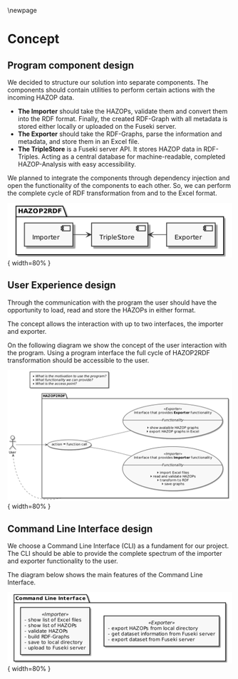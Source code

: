 \newpage

# Concept

## Program component design

We decided to structure our solution into separate components. The components should contain utilities to perform certain actions with the incoming HAZOP data.

-   **The Importer** should take the HAZOPs, validate them and convert them into the RDF format. Finally, the created RDF-Graph with all metadata is stored either locally or uploaded on the Fuseki server.
-   **The Exporter** should take the RDF-Graphs, parse the information and metadata, and store them in an Excel file.
-   **The TripleStore** is a Fuseki server API. It stores HAZOP data in RDF-Triples. Acting as a central database for machine-readable, completed HAZOP-Analysis with easy accessibility.

We planned to integrate the components through dependency injection and open the functionality of the components to each other. So, we can perform the complete cycle of RDF transformation from and to the Excel format.

![Program component integration](plantuml/program_components_integration.png){ width=80% }

## User Experience design

Through the communication with the program the user should have the opportunity to load, read and store the HAZOPs in either format.

The concept allows the interaction with up to two interfaces, the importer and exporter.

On the following diagram we show the concept of the user interaction with the program. Using a program interface the full cycle of HAZOP2RDF transformation should be accessible to the user.

![User Experience design](plantuml/user_experience_design.png){ width=80% }

## Command Line Interface design 

We choose a Command Line Interface (CLI) as a fundament for our project. The CLI should be able to provide the complete spectrum of the importer and exporter functionality to the user.

The diagram below shows the main features of the Command Line Interface.

![Command Line Interface design](plantuml/cli_design.png){ width=80% }

